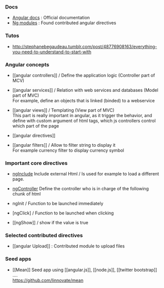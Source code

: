 ### Docs 

* [Angular docs](http://docs.angularjs.org/api) : Official documentation
* [Ng modules](http://ngmodules.org/) : Found contributed angular directives

### Tutos   
* http://stephanebegaudeau.tumblr.com/post/48776908163/everything-you-need-to-understand-to-start-with
### Angular concepts   
* [[angular controllers]] / Define the application logic (Controller part of MCV)   
* [[angular services]] / Relation with web services and databases (Model part of MVC)   
For example, define an objects that is linked (binded) to a webservice   
* [[angular views]] / Templating (View part of MVC)   
This part is really important in angular, as it trigger the behavior, and define with custom argument of html tags, which js controllers control which part of the page   

* [[angular directives]] 
* [[angular filters]] / Allow to filter string to display it    
For example currency filter to display currency symbol

### Important core directives
* [ngInclude](http://docs.angularjs.org/api/ng.directive:ngInclude)
Include external Html / Is used for example to load a different page. 
* [ngController](http://docs.angularjs.org/api/ng.directive:ngController) 
Define the controller who is in charge of the following chunk of html  
 
* ngInit / Function to be launched immediately 
* [ngClick] / Function to be launched when clicking 
* [[ngShow]] / show if the value is true 

### Selected contributed directives
* [[angular Upload]] : Contributed module to upload files 

### Seed apps 

* [[Mean]]
Seed app using [[angular.js]], [[node.js]], [[twitter bootstrap]] ....   
https://github.com/linnovate/mean